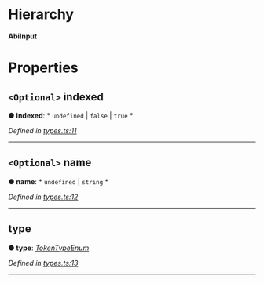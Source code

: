 

# Hierarchy

**AbiInput**

# Properties

<a id="indexed"></a>

## `<Optional>` indexed

**● indexed**: * `undefined` &#124; `false` &#124; `true`
*

*Defined in [types.ts:11](https://github.com/paritytech/js-libs/blob/9bb8d04/packages/abi/src/types.ts#L11)*

___
<a id="name"></a>

## `<Optional>` name

**● name**: * `undefined` &#124; `string`
*

*Defined in [types.ts:12](https://github.com/paritytech/js-libs/blob/9bb8d04/packages/abi/src/types.ts#L12)*

___
<a id="type"></a>

##  type

**● type**: *[TokenTypeEnum](../modules/_types_.md#tokentypeenum)*

*Defined in [types.ts:13](https://github.com/paritytech/js-libs/blob/9bb8d04/packages/abi/src/types.ts#L13)*

___


